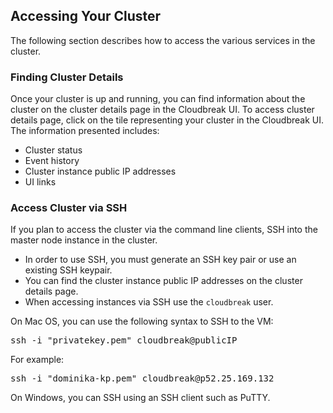 ## Accessing Your Cluster

The following section describes how to access the various services in the cluster.

### Finding Cluster Details

Once your cluster is up and running, you can find information about the cluster on the cluster details page in the Cloudbreak UI. To access cluster details page, click on the tile representing your cluster in the Cloudbreak UI. The information presented includes:

* Cluster status
* Event history 
* Cluster instance public IP addresses
* UI links 

### Access Cluster via SSH

If you plan to access the cluster via the command line clients, SSH into the master node instance in the cluster. 

* In order to use SSH, you must generate an SSH key pair or use an existing SSH keypair.  
* You can find the cluster instance public IP addresses on the cluster details page.  
* When accessing instances via SSH use the `cloudbreak` user. 

On Mac OS, you can use the following syntax to SSH to the VM:
<pre>ssh -i "privatekey.pem" cloudbreak@publicIP</pre>
For example:
<pre>ssh -i "dominika-kp.pem" cloudbreak@p52.25.169.132</pre>

On Windows, you can SSH using an SSH client such as PuTTY. 



